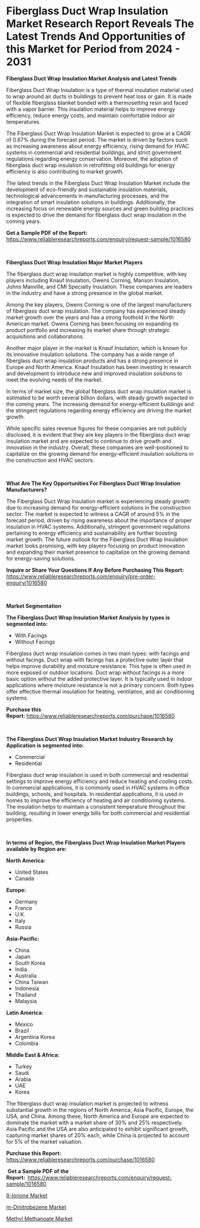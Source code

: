 <p><h1>Fiberglass Duct Wrap Insulation Market Research Report Reveals The Latest Trends And Opportunities of this Market for Period from 2024 - 2031</h1></p><p><strong>Fiberglass Duct Wrap Insulation Market Analysis and Latest Trends</strong></p>
<p><p>Fiberglass Duct Wrap Insulation is a type of thermal insulation material used to wrap around air ducts in buildings to prevent heat loss or gain. It is made of flexible fiberglass blanket bonded with a thermosetting resin and faced with a vapor barrier. This insulation material helps to improve energy efficiency, reduce energy costs, and maintain comfortable indoor air temperatures.</p><p>The Fiberglass Duct Wrap Insulation Market is expected to grow at a CAGR of 0.67% during the forecast period. The market is driven by factors such as increasing awareness about energy efficiency, rising demand for HVAC systems in commercial and residential buildings, and strict government regulations regarding energy conservation. Moreover, the adoption of fiberglass duct wrap insulation in retrofitting old buildings for energy efficiency is also contributing to market growth.</p><p>The latest trends in the Fiberglass Duct Wrap Insulation Market include the development of eco-friendly and sustainable insulation materials, technological advancements in manufacturing processes, and the integration of smart insulation solutions in buildings. Additionally, the increasing focus on renewable energy sources and green building practices is expected to drive the demand for fiberglass duct wrap insulation in the coming years.</p></p>
<p><strong>Get a Sample PDF of the Report:&nbsp;</strong> <a href="https://www.reliableresearchreports.com/enquiry/request-sample/1016580">https://www.reliableresearchreports.com/enquiry/request-sample/1016580</a></p>
<p>&nbsp;</p>
<p><strong>Fiberglass Duct Wrap Insulation Major Market Players</strong></p>
<p><p>The fiberglass duct wrap insulation market is highly competitive, with key players including Knauf Insulation, Owens Corning, Manson Insulation, Johns Manville, and CMI Specialty Insulation. These companies are leaders in the industry and have a strong presence in the global market.</p><p>Among the key players, Owens Corning is one of the largest manufacturers of fiberglass duct wrap insulation. The company has experienced steady market growth over the years and has a strong foothold in the North American market. Owens Corning has been focusing on expanding its product portfolio and increasing its market share through strategic acquisitions and collaborations.</p><p>Another major player in the market is Knauf Insulation, which is known for its innovative insulation solutions. The company has a wide range of fiberglass duct wrap insulation products and has a strong presence in Europe and North America. Knauf Insulation has been investing in research and development to introduce new and improved insulation solutions to meet the evolving needs of the market.</p><p>In terms of market size, the global fiberglass duct wrap insulation market is estimated to be worth several billion dollars, with steady growth expected in the coming years. The increasing demand for energy-efficient buildings and the stringent regulations regarding energy efficiency are driving the market growth.</p><p>While specific sales revenue figures for these companies are not publicly disclosed, it is evident that they are key players in the fiberglass duct wrap insulation market and are expected to continue to drive growth and innovation in the industry. Overall, these companies are well-positioned to capitalize on the growing demand for energy-efficient insulation solutions in the construction and HVAC sectors.</p></p>
<p>&nbsp;</p>
<p><strong>What Are The Key Opportunities For Fiberglass Duct Wrap Insulation Manufacturers?</strong></p>
<p><p>The Fiberglass Duct Wrap Insulation market is experiencing steady growth due to increasing demand for energy-efficient solutions in the construction sector. The market is expected to witness a CAGR of around 5% in the forecast period, driven by rising awareness about the importance of proper insulation in HVAC systems. Additionally, stringent government regulations pertaining to energy efficiency and sustainability are further boosting market growth. The future outlook for the Fiberglass Duct Wrap Insulation market looks promising, with key players focusing on product innovation and expanding their market presence to capitalize on the growing demand for energy-saving solutions.</p></p>
<p><strong>Inquire or Share Your Questions If Any Before Purchasing This Report:</strong> <a href="https://www.reliableresearchreports.com/enquiry/pre-order-enquiry/1016580">https://www.reliableresearchreports.com/enquiry/pre-order-enquiry/1016580</a></p>
<p>&nbsp;</p>
<p><strong>Market Segmentation</strong></p>
<p><strong>The Fiberglass Duct Wrap Insulation Market Analysis by types is segmented into:</strong></p>
<p><ul><li>With Facings</li><li>Without Facings</li></ul></p>
<p><p>Fiberglass duct wrap insulation comes in two main types: with facings and without facings. Duct wrap with facings has a protective outer layer that helps improve durability and moisture resistance. This type is often used in more exposed or outdoor locations. Duct wrap without facings is a more basic option without the added protective layer. It is typically used in indoor applications where moisture resistance is not a primary concern. Both types offer effective thermal insulation for heating, ventilation, and air conditioning systems.</p></p>
<p><strong>Purchase this Report:&nbsp;</strong><a href="https://www.reliableresearchreports.com/purchase/1016580">https://www.reliableresearchreports.com/purchase/1016580</a></p>
<p>&nbsp;</p>
<p><strong>The Fiberglass Duct Wrap Insulation Market Industry Research by Application is segmented into:</strong></p>
<p><ul><li>Commercial</li><li>Residential</li></ul></p>
<p><p>Fiberglass duct wrap insulation is used in both commercial and residential settings to improve energy efficiency and reduce heating and cooling costs. In commercial applications, it is commonly used in HVAC systems in office buildings, schools, and hospitals. In residential applications, it is used in homes to improve the efficiency of heating and air conditioning systems. The insulation helps to maintain a consistent temperature throughout the building, resulting in lower energy bills for both commercial and residential properties.</p></p>
<p>&nbsp;</p>
<p><strong>In terms of Region, the Fiberglass Duct Wrap Insulation Market Players available by Region are:</strong></p>
<p>
    <p> <strong> North America: </strong>
        <ul>
            <li>United States</li>
            <li>Canada</li>
        </ul>
        </p> 
    <p> <strong> Europe: </strong>
        <ul>
            <li>Germany</li>
            <li>France</li>
            <li>U.K.</li>
            <li>Italy</li>
            <li>Russia</li>
        </ul>
        </p> 
    <p> <strong> Asia-Pacific: </strong>
        <ul>
            <li>China</li>
            <li>Japan</li>
            <li>South Korea</li>
            <li>India</li>
            <li>Australia</li>
            <li>China Taiwan</li>
            <li>Indonesia</li>
            <li>Thailand</li>
            <li>Malaysia</li>
        </ul>
        </p> 
    <p> <strong> Latin America: </strong>
        <ul>
            <li>Mexico</li>
            <li>Brazil</li>
            <li>Argentina Korea</li>
            <li>Colombia</li>
        </ul>
        </p> 
    <p> <strong> Middle East & Africa: </strong>
        <ul>
            <li>Turkey</li>
            <li>Saudi</li>
            <li>Arabia</li>
            <li>UAE</li>
            <li>Korea</li>
        </ul>
    </p>
    </p>
<p><p>The fiberglass duct wrap insulation market is projected to witness substantial growth in the regions of North America, Asia Pacific, Europe, the USA, and China. Among these, North America and Europe are expected to dominate the market with a market share of 30% and 25% respectively. Asia Pacific and the USA are also anticipated to exhibit significant growth, capturing market shares of 20% each, while China is projected to account for 5% of the market valuation.</p></p>
<p><strong>Purchase this Report: </strong><a href="https://www.reliableresearchreports.com/purchase/1016580">https://www.reliableresearchreports.com/purchase/1016580</a></p>
<p>&nbsp;<strong>Get a Sample PDF of the Report:&nbsp;&nbsp;</strong><a href="https://www.reliableresearchreports.com/enquiry/request-sample/1016580">https://www.reliableresearchreports.com/enquiry/request-sample/1016580</a></p>
<p><strong></strong></p>
<p><p><a href="https://view.publitas.com/reportprime-1/decoding-the-b-ionone-market-a-deep-dive-into-the-latest-market-trends-market-segmentation-and-competitive-analysis/">β-Ionone Market</a></p><p><a href="https://view.publitas.com/reportprime-1/m-dinitrobezene-market-offer-valuable-insights-into-market-size-market-share-market-trends-and-projections-spanning-from-2023-to-2030/">m-Dinitrobezene Market</a></p><p><a href="https://view.publitas.com/reportprime-1/global-methyl-methanoate-market-by-types-applications-and-major-players-with-regional-growth-rate-analysis-and-development-situation-from-2023-to-2030/">Methyl Methanoate Market</a></p></p>